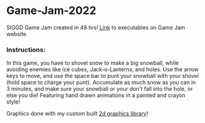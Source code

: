 # Game-Jam-2022
SIGGD Game Jam created in 48 hrs! [Link](https://purduesiggd.github.io/game-jam-games/Snowball%20Shoveler.html) to executables on Game Jam website.

### Instructions:
In this game, you have to shovel snow to make a big snowball, while avoiding enemies like ice cubes, Jack-o-Lanterns, and holes. Use the arrow keys to move, and use the space bar to punt your snowball with your shovel (hold space to charge your punt). Accumulate as much snow as you can in 3 minutes, and make sure your snowball or your don't fall into the hole, or else you die! Featuring hand drawn animations in a painted and crayon style!

Graphics done with my custom built [2d graphics library](https://github.com/williamhCode/2D-Graphics-Lib)!
